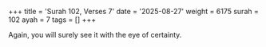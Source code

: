 +++
title = 'Surah 102, Verses 7'
date = '2025-08-27'
weight = 6175
surah = 102
ayah = 7
tags = []
+++

Again, you will surely see it with the eye of certainty.
